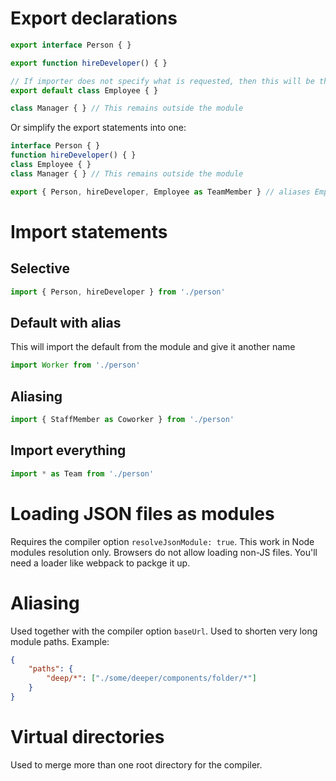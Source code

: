 # Export declarations

```js
export interface Person { }

export function hireDeveloper() { }

// If importer does not specify what is requested, then this will be the only thing exported
export default class Employee { }

class Manager { } // This remains outside the module
```

Or simplify the export statements into one:

```js
interface Person { }
function hireDeveloper() { }
class Employee { }
class Manager { } // This remains outside the module

export { Person, hireDeveloper, Employee as TeamMember } // aliases Employee to TeamMember
```

# Import statements

## Selective

```js
import { Person, hireDeveloper } from './person'
```

## Default with alias

This will import the default from the module and give it another name

```js
import Worker from './person'
```

## Aliasing

```js
import { StaffMember as Coworker } from './person'
```

## Import everything

```js
import * as Team from './person'
```

# Loading JSON files as modules

Requires the compiler option `resolveJsonModule: true`. This work in Node modules resolution only. Browsers do not allow loading non-JS files. You'll need a loader like webpack to packge it up.

# Aliasing

Used together with the compiler option `baseUrl`. Used to shorten very long module paths. Example:

```json
{
    "paths": {
        "deep/*": ["./some/deeper/components/folder/*"]
    }
}
```

# Virtual directories

Used to merge more than one root directory for the compiler.